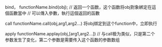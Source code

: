 bind，
functionName.bind(obj);
// 返回一个函数，这个函数将obj對象綁定在這個函數當中
// 可以傳入參數，執行這個返回的函數

call
functionName.call(obj,arg1,arg2...)
将obj绑定到这个function中，立即执行

apply
functionName.applay(obj,[arg1,arg2...])
// 与call极为类似，只是第二个参数发生了变化，第二个参数是需要传入这个函数的参数数组
